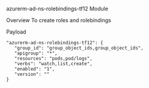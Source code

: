 azurerm-ad-ns-rolebindings-tf12 Module

Overview
To create roles and rolebindings

Payload
```
"azurerm-ad-ns-rolebindings-tf12": {
   "group_id": "group_object_ids,group_object_ids",
   "apigroup": "*",
   "resources": "pods,pod/logs",
   "verbs": "watch,list,create",
   "enabled": "1",
   "version": ""
}
```
